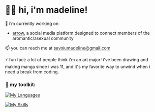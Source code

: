 # 🤸‍♀️ hi, i'm madeline!

<!-- ### a second year computer science student with a passion for software engineering -->

🔭 i’m currently working on:
  * [arrow](https://github.com/msavoiu/arrow), a social media platform designed to connect members of the aromantic/asexual community
<!--  * [CMC You Later!](https://github.com/msavoiu/cmc-you-later), a voice-powered accessibility tool aimed at reducing repetitive strain injuries for people in tech -->
📫 you can reach me at savoiumadeline@gmail.com

⚡ fun fact: a lot of people think i'm an art major! i've been drawing and making manga since i was 11, and it's my favorite way to unwind when i need a break from coding.

<!---[![Top Langs](https://github-readme-stats.vercel.app/api/top-langs/?username=msavoiu)](https://github.com/anuraghazra/github-readme-stats)--->

### 🔧 my toolkit:
[![My Languages](https://skillicons.dev/icons?i=python,js,ts,cpp,html,css)](https://skillicons.dev)

[![My Skills](https://skillicons.dev/icons?i=nextjs,prisma,nodejs,react,express,postgres,flask,pytorch,vercel,aws)](https://skillicons.dev)
<!---#### 💬 Languages:
![python badge](https://img.shields.io/badge/-Python-3776AB?logo=python&logoColor=white)
![cpp badge](https://img.shields.io/badge/-C++-00599C?logo=cplusplus&logoColor=white)
![javascript badge](https://img.shields.io/badge/-BASH-4EAA25?logo=gnu-bash&logoColor=white)--->

<!---#### 🔧 Tools:
![vscode badge](https://img.shields.io/badge/-VSCode-007ACC?logo=visual%20studio%20code&logoColor=white)
![flask](https://img.shields.io/badge/-Flask-000000?logo=flask&logoColor=white)
![ae](https://img.shields.io/badge/-After%20Effects%20CC-9999FF?logo=adobe%20after%20effects&logoColor=white)
<!---#### 🖥️ Operating Systems:
![windows](https://img.shields.io/badge/-Windows%2010/11-0078D4?logo=windows&logoColor=white)
![ubuntu](https://img.shields.io/badge/-Linux%20(Ubuntu)-E95420?logo=ubuntu&logoColor=white)
![kali](https://img.shields.io/badge/-Linux%20(Kali)-557C94?logo=kali%20linux&logoColor=white)--->
